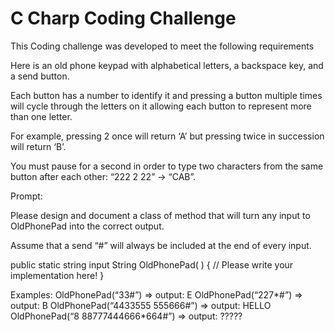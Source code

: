 # C Charp Coding Challenge

This Coding challenge was developed to meet the following requirements

Here is an old phone keypad with alphabetical letters, a
backspace key, and a send button.

Each button has a number to identify it and pressing a button
multiple times will cycle through the letters on it allowing
each button to represent more than one letter.

For example, pressing 2 once will return ‘A’ but pressing twice
in succession will return ‘B’.

You must pause for a second in order to type two characters from the same
button after each other: “222 2 22” -> “CAB”.

Prompt:

Please design and document a class of method that will turn any input to OldPhonePad
into the correct output.

Assume that a send “#” will always be included at the end of every input.

public static string input String OldPhonePad( ) {
// Please write your implementation here!
}

Examples:
OldPhonePad(“33#”) => output: E
OldPhonePad(“227*#”) => output: B
OldPhonePad(“4433555 555666#”) => output: HELLO
OldPhonePad(“8 88777444666*664#”) => output: ?????
